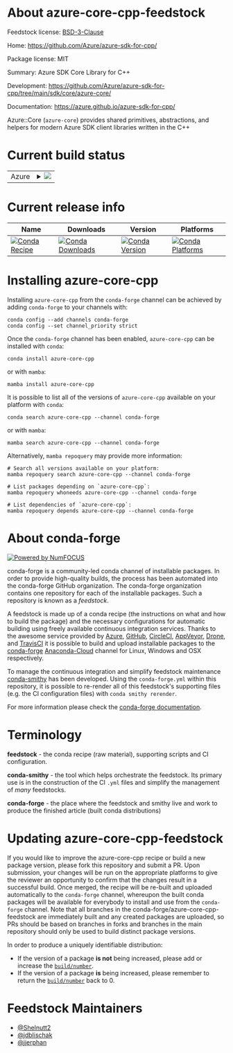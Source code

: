 About azure-core-cpp-feedstock
==============================

Feedstock license: [BSD-3-Clause](https://github.com/conda-forge/azure-core-cpp-feedstock/blob/main/LICENSE.txt)

Home: https://github.com/Azure/azure-sdk-for-cpp/

Package license: MIT

Summary: Azure SDK Core Library for C++

Development: https://github.com/Azure/azure-sdk-for-cpp/tree/main/sdk/core/azure-core/

Documentation: https://azure.github.io/azure-sdk-for-cpp/

Azure::Core (`azure-core`) provides shared primitives, abstractions, and helpers for modern Azure SDK client libraries written in the C++

Current build status
====================


<table>
    
  <tr>
    <td>Azure</td>
    <td>
      <details>
        <summary>
          <a href="https://dev.azure.com/conda-forge/feedstock-builds/_build/latest?definitionId=20083&branchName=main">
            <img src="https://dev.azure.com/conda-forge/feedstock-builds/_apis/build/status/azure-core-cpp-feedstock?branchName=main">
          </a>
        </summary>
        <table>
          <thead><tr><th>Variant</th><th>Status</th></tr></thead>
          <tbody><tr>
              <td>linux_64</td>
              <td>
                <a href="https://dev.azure.com/conda-forge/feedstock-builds/_build/latest?definitionId=20083&branchName=main">
                  <img src="https://dev.azure.com/conda-forge/feedstock-builds/_apis/build/status/azure-core-cpp-feedstock?branchName=main&jobName=linux&configuration=linux%20linux_64_" alt="variant">
                </a>
              </td>
            </tr><tr>
              <td>linux_aarch64</td>
              <td>
                <a href="https://dev.azure.com/conda-forge/feedstock-builds/_build/latest?definitionId=20083&branchName=main">
                  <img src="https://dev.azure.com/conda-forge/feedstock-builds/_apis/build/status/azure-core-cpp-feedstock?branchName=main&jobName=linux&configuration=linux%20linux_aarch64_" alt="variant">
                </a>
              </td>
            </tr><tr>
              <td>linux_ppc64le</td>
              <td>
                <a href="https://dev.azure.com/conda-forge/feedstock-builds/_build/latest?definitionId=20083&branchName=main">
                  <img src="https://dev.azure.com/conda-forge/feedstock-builds/_apis/build/status/azure-core-cpp-feedstock?branchName=main&jobName=linux&configuration=linux%20linux_ppc64le_" alt="variant">
                </a>
              </td>
            </tr><tr>
              <td>osx_64</td>
              <td>
                <a href="https://dev.azure.com/conda-forge/feedstock-builds/_build/latest?definitionId=20083&branchName=main">
                  <img src="https://dev.azure.com/conda-forge/feedstock-builds/_apis/build/status/azure-core-cpp-feedstock?branchName=main&jobName=osx&configuration=osx%20osx_64_" alt="variant">
                </a>
              </td>
            </tr><tr>
              <td>osx_arm64</td>
              <td>
                <a href="https://dev.azure.com/conda-forge/feedstock-builds/_build/latest?definitionId=20083&branchName=main">
                  <img src="https://dev.azure.com/conda-forge/feedstock-builds/_apis/build/status/azure-core-cpp-feedstock?branchName=main&jobName=osx&configuration=osx%20osx_arm64_" alt="variant">
                </a>
              </td>
            </tr><tr>
              <td>win_64</td>
              <td>
                <a href="https://dev.azure.com/conda-forge/feedstock-builds/_build/latest?definitionId=20083&branchName=main">
                  <img src="https://dev.azure.com/conda-forge/feedstock-builds/_apis/build/status/azure-core-cpp-feedstock?branchName=main&jobName=win&configuration=win%20win_64_" alt="variant">
                </a>
              </td>
            </tr>
          </tbody>
        </table>
      </details>
    </td>
  </tr>
</table>

Current release info
====================

| Name | Downloads | Version | Platforms |
| --- | --- | --- | --- |
| [![Conda Recipe](https://img.shields.io/badge/recipe-azure--core--cpp-green.svg)](https://anaconda.org/conda-forge/azure-core-cpp) | [![Conda Downloads](https://img.shields.io/conda/dn/conda-forge/azure-core-cpp.svg)](https://anaconda.org/conda-forge/azure-core-cpp) | [![Conda Version](https://img.shields.io/conda/vn/conda-forge/azure-core-cpp.svg)](https://anaconda.org/conda-forge/azure-core-cpp) | [![Conda Platforms](https://img.shields.io/conda/pn/conda-forge/azure-core-cpp.svg)](https://anaconda.org/conda-forge/azure-core-cpp) |

Installing azure-core-cpp
=========================

Installing `azure-core-cpp` from the `conda-forge` channel can be achieved by adding `conda-forge` to your channels with:

```
conda config --add channels conda-forge
conda config --set channel_priority strict
```

Once the `conda-forge` channel has been enabled, `azure-core-cpp` can be installed with `conda`:

```
conda install azure-core-cpp
```

or with `mamba`:

```
mamba install azure-core-cpp
```

It is possible to list all of the versions of `azure-core-cpp` available on your platform with `conda`:

```
conda search azure-core-cpp --channel conda-forge
```

or with `mamba`:

```
mamba search azure-core-cpp --channel conda-forge
```

Alternatively, `mamba repoquery` may provide more information:

```
# Search all versions available on your platform:
mamba repoquery search azure-core-cpp --channel conda-forge

# List packages depending on `azure-core-cpp`:
mamba repoquery whoneeds azure-core-cpp --channel conda-forge

# List dependencies of `azure-core-cpp`:
mamba repoquery depends azure-core-cpp --channel conda-forge
```


About conda-forge
=================

[![Powered by
NumFOCUS](https://img.shields.io/badge/powered%20by-NumFOCUS-orange.svg?style=flat&colorA=E1523D&colorB=007D8A)](https://numfocus.org)

conda-forge is a community-led conda channel of installable packages.
In order to provide high-quality builds, the process has been automated into the
conda-forge GitHub organization. The conda-forge organization contains one repository
for each of the installable packages. Such a repository is known as a *feedstock*.

A feedstock is made up of a conda recipe (the instructions on what and how to build
the package) and the necessary configurations for automatic building using freely
available continuous integration services. Thanks to the awesome service provided by
[Azure](https://azure.microsoft.com/en-us/services/devops/), [GitHub](https://github.com/),
[CircleCI](https://circleci.com/), [AppVeyor](https://www.appveyor.com/),
[Drone](https://cloud.drone.io/welcome), and [TravisCI](https://travis-ci.com/)
it is possible to build and upload installable packages to the
[conda-forge](https://anaconda.org/conda-forge) [Anaconda-Cloud](https://anaconda.org/)
channel for Linux, Windows and OSX respectively.

To manage the continuous integration and simplify feedstock maintenance
[conda-smithy](https://github.com/conda-forge/conda-smithy) has been developed.
Using the ``conda-forge.yml`` within this repository, it is possible to re-render all of
this feedstock's supporting files (e.g. the CI configuration files) with ``conda smithy rerender``.

For more information please check the [conda-forge documentation](https://conda-forge.org/docs/).

Terminology
===========

**feedstock** - the conda recipe (raw material), supporting scripts and CI configuration.

**conda-smithy** - the tool which helps orchestrate the feedstock.
                   Its primary use is in the construction of the CI ``.yml`` files
                   and simplify the management of *many* feedstocks.

**conda-forge** - the place where the feedstock and smithy live and work to
                  produce the finished article (built conda distributions)


Updating azure-core-cpp-feedstock
=================================

If you would like to improve the azure-core-cpp recipe or build a new
package version, please fork this repository and submit a PR. Upon submission,
your changes will be run on the appropriate platforms to give the reviewer an
opportunity to confirm that the changes result in a successful build. Once
merged, the recipe will be re-built and uploaded automatically to the
`conda-forge` channel, whereupon the built conda packages will be available for
everybody to install and use from the `conda-forge` channel.
Note that all branches in the conda-forge/azure-core-cpp-feedstock are
immediately built and any created packages are uploaded, so PRs should be based
on branches in forks and branches in the main repository should only be used to
build distinct package versions.

In order to produce a uniquely identifiable distribution:
 * If the version of a package **is not** being increased, please add or increase
   the [``build/number``](https://docs.conda.io/projects/conda-build/en/latest/resources/define-metadata.html#build-number-and-string).
 * If the version of a package **is** being increased, please remember to return
   the [``build/number``](https://docs.conda.io/projects/conda-build/en/latest/resources/define-metadata.html#build-number-and-string)
   back to 0.

Feedstock Maintainers
=====================

* [@Shelnutt2](https://github.com/Shelnutt2/)
* [@jdblischak](https://github.com/jdblischak/)
* [@jjerphan](https://github.com/jjerphan/)

